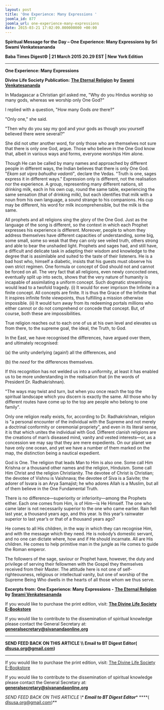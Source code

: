 ```yaml
---
layout: post
title: 'One Experience: Many Expressions '
joomla_id: 877
joomla_url: one-experience-many-expressions
date: 2015-03-21 17:02:09.000000000 +00:00
---
```

  

















































**Spiritual Message for the Day – One Experience: Many Expressions by Sri Swami Venkatesananda**

**Baba Times Digest© | 21 March 2015 20.29 EST | New York Edition**



* * *

**One Experience: Many Expressions**

**Divine Life Society Publication:** [**The Eternal Religion**](http://www.dlshq.org/discourse/nov2003.htm) **by** [**Swami Venkatesananda**](http://www.dlshq.org/saints/venkates.htm)

In Madagascar a Christian girl asked me, "Why do you Hindus worship so many gods, whereas we worship only One God?"

I replied with a question, "How many Gods _are_ there?"

"Only one," she said.

"Then why do you say my god and your gods as though you yourself believed there were several?"

She did not utter another word, for only those who are themselves not sure that there is only one God, argue. Those who believe in the One God know that, albeit in various ways and forms, everyone worships Him alone.

Though He can be called by many names and approached by different people in different ways, the Indian believes that there is only One God. "_Ekam sat vipra bahudha vadanti_"_,_ declare the Vedas. "Truth is one, sages express it in different ways." Expression only is different, not the realisation nor the experience. A group, representing many different nations, sit drinking milk, each in his own cup, round the same table, experiencing the same sensation (that of drinking milk), but each identifies that milk with a noun from his own language, a sound strange to his companions. His cup may be different, his word for milk incomprehensible, but the milk is the same.

All prophets and all religions sing the glory of the One God. Just as the language of the song is different, so the context in which each Prophet expresses his experience is different. Moreover, people to whom they address themselves have different capacities of understanding, some big, some small, some so weak that they can only see veiled truth, others strong and able to bear the unshaded light. Prophets and sages had, and still have, a difficult and delicate task in adapting their wisdom and knowledge to the degree that is assimilable and suited to the taste of their listeners. He is a bad host who, himself a diabetic, insists that his guests must observe his own strict regimen. One formula or concept of God should not and cannot be forced on all. The very fact that all religions, even newly concocted ones, eventually split up into sects, shows that the very nature of humanity is incapable of assimilating a uniform concept. Such dogmatic streamlining would lead to a twofold tragedy. (i) It would for ever imprison the Infinite in a finite concept. All concepts are finite. It is thus the Grace of the Infinite that It inspires infinite finite viewpoints, thus fulfilling a mission otherwise impossible. (ii) It would turn away from its redeeming portals millions who either cannot or do not comprehend or concede that concept. But, of course, both these are impossibilities.

True religion reaches out to each one of us at his own level and elevates us from there, to the supreme goal, the ideal, the Truth, to God.

In the East, we have recognised the differences, have argued over them, and ultimately recognised:

(a) the unity underlying (again!) all the differences, and

(b) the _need_ for the differences themselves.

If this recognition has not welded us into a uniformity, at least it has enabled us to be more understanding in the realisation that (in the words of President Dr. Radhakrishnan).

"The ways may twist and turn, but when you once reach the top the spiritual landscape which you discern is exactly the same. All those who by different routes have come up to the top are people who belong to one family".

Only one religion really exists, for, according to Dr. Radhakrishnan, religion is "a personal encounter of the individual with the Supreme and not merely a doctrinal conformity or ceremonial propriety", and even in its literal sense, it is that which unites the individual with God. Different clanish religions are the creations of man’s diseased mind, vanity and vested interests—or, as a concession we may say that they are mere expedients. On our planet we have only one ocean, and yet we have a number of them marked on the map, the distinction being a nautical expedient.

God is One. The religion that leads Man to Him is also one. Some call Him Krishna or a thousand other names and the religion, Hinduism. Some call Him Christ and the religion Christianity. The devotee of Christ is Christian; the devotee of Vishnu is Vaishnava; the devotee of Siva is a Saivite; the adorer of Isvara is an Arya Samajist; he who adores Allah is a Muslim, but all of them believe in the One Fundamental Truth.

There is no difference—superiority or inferiority—among the Prophets either. Each one comes from Him, is of Him—is He Himself. The one who came later is not necessarily superior to the one who came earlier. Rain fell last year, a thousand years ago, and this year. Is this year’s rainwater superior to last year’s or that of a thousand years ago?

He comes to all His children, in the way in which they can recognise Him, and with the message which they need. He is nobody’s domestic servant, and no one can dictate where, how and if He should incarnate. All are His children. He comes to help primitive man in the jungle as He comes to guide the Roman emperor.

The followers of the sage, saviour or Prophet have, however, the duty and privilege of serving their fellowmen with the Gospel they themselves received from their Master. The attitude here is not one of self-righteousness, religious or intellectual vanity, but one of worship of the Supreme Being Who dwells in the hearts of all those whom we thus serve.



**Excerpts from:**  **One Experience: Many Expressions -** [**The Eternal Religion**](http://www.dlshq.org/discourse/nov2003.htm) **by** [**Swami Venkatesananda**](http://www.dlshq.org/saints/venkates.htm)

If you would like to purchase the print edition, visit: **[The Divine Life Society E-Bookstore](http://www.dlshq.org/download/download.htm)**

If you would like to contribute to the dissemination of spiritual knowledge please contact the General Secretary at: [](mailto:%20%3Cscript%20type=%27text/javascript%27%3E%20%3C%21--%20var%20prefix%20=%20%27ma%27%20+%20%27il%27%20+%20%27to%27;%20var%20path%20=%20%27hr%27%20+%20%27ef%27%20+%20%27=%27;%20var%20addy57016%20=%20%27generalsecretary%27%20+%20%27@%27;%20addy57016%20=%20addy57016%20+%20%27sivanandaonline%27%20+%20%27.%27%20+%20%27org%27;%20document.write%28%27%3Ca%20%27%20+%20path%20+%20%27%5C%27%27%20+%20prefix%20+%20%27:%27%20+%20addy57016%20+%20%27%5C%27%3E%27%29;%20document.write%28addy57016%29;%20document.write%28%27%3C%5C/a%3E%27%29;%20//--%3E%5Cn%20%3C/script%3E%3Cscript%20type=%27text/javascript%27%3E%20%3C%21--%20document.write%28%27%3Cspan%20style=%5C%27display:%20none;%5C%27%3E%27%29;%20//--%3E%20%3C/script%3EThis%20email%20address%20is%20being%20protected%20from%20spambots.%20You%20need%20JavaScript%20enabled%20to%20view%20it.%20%3Cscript%20type=%27text/javascript%27%3E%20%3C%21--%20document.write%28%27%3C/%27%29;%20document.write%28%27span%3E%27%29;%20//--%3E%20%3C/script%3E?subject=Contribution%20to%20Dissemination%20of%20Spiritual%20Knowledge) **generalsecretary@sivanandaonline.org**

****

**SEND FEED BACK ON THIS ARTICLE \\\ Email to BT Digest Editor[](mailto:%20%3Cscript%20type=%27text/javascript%27%3E%20%3C%21--%20var%20prefix%20=%20%27ma%27%20+%20%27il%27%20+%20%27to%27;%20var%20path%20=%20%27hr%27%20+%20%27ef%27%20+%20%27=%27;%20var%20addy72654%20=%20%27dlsusa.org%27%20+%20%27@%27;%20addy72654%20=%20addy72654%20+%20%27gmail%27%20+%20%27.%27%20+%20%27com%27;%20document.write%28%27%3Ca%20%27%20+%20path%20+%20%27%5C%27%27%20+%20prefix%20+%20%27:%27%20+%20addy72654%20+%20%27%5C%27%3E%27%29;%20document.write%28addy72654%29;%20document.write%28%27%3C%5C/a%3E%27%29;%20//--%3E%5Cn%20%3C/script%3E%3Cscript%20type=%27text/javascript%27%3E%20%3C%21--%20document.write%28%27%3Cspan%20style=%5C%27display:%20none;%5C%27%3E%27%29;%20//--%3E%20%3C/script%3EThis%20email%20address%20is%20being%20protected%20from%20spambots.%20You%20need%20JavaScript%20enabled%20to%20view%20it.%20%3Cscript%20type=%27text/javascript%27%3E%20%3C%21--%20document.write%28%27%3C/%27%29;%20document.write%28%27span%3E%27%29;%20//--%3E%20%3C/script%3E?subject=DLS%20Posts)( [dlsusa.org@gmail.com](mailto:dlsusa.org@gmail.com))**



* * *



  

If you would like to purchase the print edition, visit: [The Divine Life Society E-Bookstore](http://www.dlshq.org/download/download.htm)

If you would like to contribute to the dissemination of spiritual knowledge please contact the General Secretary at: **[generalsecretary@sivanandaonline.org](mailto:generalsecretary@sivanandaonline.org)**

**SEND FEED BACK ON THIS ARTICLE \\\**  **Email to BT Digest Editor**** [](mailto:%20%3Cscript%20type=%27text/javascript%27%3E%20%3C%21--%20var%20prefix%20=%20%27ma%27%20+%20%27il%27%20+%20%27to%27;%20var%20path%20=%20%27hr%27%20+%20%27ef%27%20+%20%27=%27;%20var%20addy72654%20=%20%27dlsusa.org%27%20+%20%27@%27;%20addy72654%20=%20addy72654%20+%20%27gmail%27%20+%20%27.%27%20+%20%27com%27;%20document.write%28%27%3Ca%20%27%20+%20path%20+%20%27%5C%27%27%20+%20prefix%20+%20%27:%27%20+%20addy72654%20+%20%27%5C%27%3E%27%29;%20document.write%28addy72654%29;%20document.write%28%27%3C%5C/a%3E%27%29;%20//--%3E%5Cn%20%3C/script%3E%3Cscript%20type=%27text/javascript%27%3E%20%3C%21--%20document.write%28%27%3Cspan%20style=%5C%27display:%20none;%5C%27%3E%27%29;%20//--%3E%20%3C/script%3EThis%20email%20address%20is%20being%20protected%20from%20spambots.%20You%20need%20JavaScript%20enabled%20to%20view%20it.%20%3Cscript%20type=%27text/javascript%27%3E%20%3C%21--%20document.write%28%27%3C/%27%29;%20document.write%28%27span%3E%27%29;%20//--%3E%20%3C/script%3E?subject=DLS%20Posts)****( [dlsusa.org@gmail.com](mailto:dlsusa.org@gmail.com))**  
